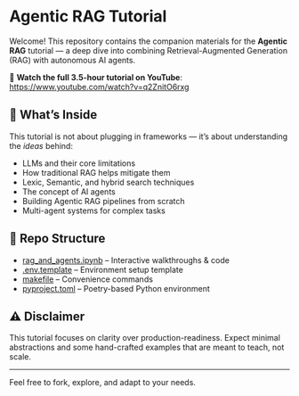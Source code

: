 # Agentic RAG Tutorial

Welcome! This repository contains the companion materials for the **Agentic RAG** tutorial — a deep dive into combining Retrieval-Augmented Generation (RAG) with autonomous AI agents.

🎥 **Watch the full 3.5-hour tutorial on YouTube**: https://www.youtube.com/watch?v=q2ZnitO6rxg

## 🧠 What’s Inside

This tutorial is not about plugging in frameworks — it’s about understanding the *ideas* behind:

- LLMs and their core limitations
- How traditional RAG helps mitigate them
- Lexic, Semantic, and hybrid search techniques
- The concept of AI agents
- Building Agentic RAG pipelines from scratch
- Multi-agent systems for complex tasks

## 📁 Repo Structure

- [rag_and_agents.ipynb](rag_and_agents.ipynb) – Interactive walkthroughs & code
- [.env.template](.env.template) – Environment setup template
- [makefile](makefile) – Convenience commands
- [pyproject.toml](pyproject.toml) – Poetry-based Python environment

## ⚠️ Disclaimer

This tutorial focuses on clarity over production-readiness. Expect minimal abstractions and some hand-crafted examples that are meant to teach, not scale.

---

Feel free to fork, explore, and adapt to your needs.